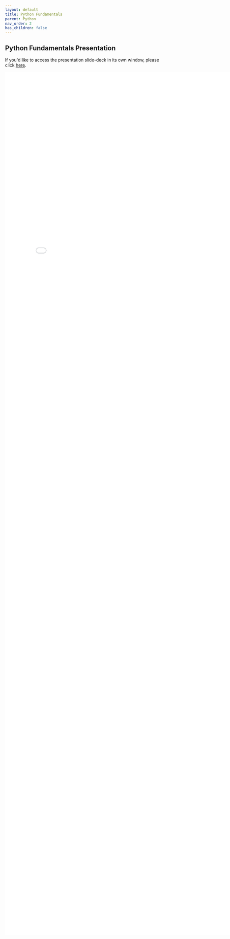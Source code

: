 ```yaml
---
layout: default
title: Python Fundamentals
parent: Python
nav_order: 2
has_children: false
---
```


## Python Fundamentals Presentation

If you'd like to access the presentation slide-deck in its own window, please click [here](python101.pdf).

<iframe src="python101.pdf" style="width: 800px; height: 2800px;" frameBorder="0"></iframe>
